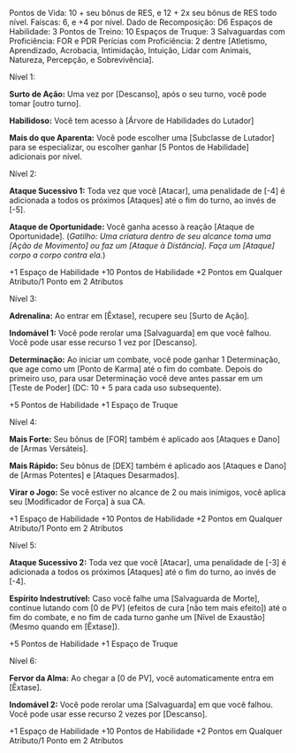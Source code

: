 Pontos de Vida: 10 + seu bônus de RES, e 12 + 2x seu bônus de RES todo nível.
Faíscas: 6, e +4 por nível. 
Dado de Recomposição: D6
Espaços de Habilidade: 3
Pontos de Treino: 10
Espaços de Truque: 3
Salvaguardas com Proficiência: FOR e PDR
Perícias com Proficiência: 2 dentre [Atletismo, Aprendizado, Acrobacia, Intimidação, Intuição, Lidar com Animais, Natureza, Percepção, e Sobrevivência].

Nível 1: 

**Surto de Ação:** Uma vez por [Descanso], após o seu turno, você pode tomar [outro turno].

**Habilidoso:** Você tem acesso à [Árvore de Habilidades do Lutador]

**Mais do que Aparenta:** Você pode escolher uma [Subclasse de Lutador] para se especializar, ou escolher ganhar [5 Pontos de Habilidade] adicionais por nível.

Nível 2:

**Ataque Sucessivo 1:** Toda vez que você [Atacar], uma penalidade de [-4] é adicionada a todos os próximos [Ataques] até o fim do turno, ao invés de [-5].

**Ataque de Oportunidade:** Você ganha acesso à reação [Ataque de Oportunidade]. (*Gatilho: Uma criatura dentro de seu alcance toma uma [Ação de Movimento] ou faz um [Ataque à Distância]. Faça um [Ataque] corpo a corpo contra ela.*)

+1 Espaço de Habilidade
+10 Pontos de Habilidade
+2 Pontos em Qualquer Atributo/1 Ponto em 2 Atributos

Nível 3:

**Adrenalina:** Ao entrar em [Êxtase], recupere seu [Surto de Ação].

**Indomável 1:** Você pode rerolar uma [Salvaguarda] em que você falhou. Você pode usar esse recurso 1 vez por [Descanso].

**Determinação:** Ao iniciar um combate, você pode ganhar 1 Determinação, que age como um [Ponto de Karma] até o fim do combate. Depois do primeiro uso, para usar Determinação você deve antes passar em um [Teste de Poder] (DC: 10 + 5 para cada uso subsequente).

+5 Pontos de Habilidade
+1 Espaço de Truque

Nível 4:

**Mais Forte:** Seu bônus de [FOR] também é aplicado aos [Ataques e Dano] de [Armas Versáteis].

**Mais Rápido:** Seu bônus de [DEX] também é aplicado aos [Ataques e Dano] de [Armas Potentes] e [Ataques Desarmados].

**Virar o Jogo:** Se você estiver no alcance de 2 ou mais inimigos, você aplica seu [Modificador de Força] à sua CA.

+1 Espaço de Habilidade
+10 Pontos de Habilidade
+2 Pontos em Qualquer Atributo/1 Ponto em 2 Atributos

Nível 5:

**Ataque Sucessivo 2:** Toda vez que você [Atacar], uma penalidade de [-3] é adicionada a todos os próximos [Ataques] até o fim do turno, ao invés de [-4].

**Espírito Indestrutível:** Caso você falhe uma [Salvaguarda de Morte], continue lutando com [0 de PV] (efeitos de cura [não tem mais efeito]) até o fim do combate, e no fim de cada turno ganhe um [Nível de Exaustão] (Mesmo quando em [Êxtase]).

+5 Pontos de Habilidade
+1 Espaço de Truque

Nível 6:

**Fervor da Alma:** Ao chegar a [0 de PV], você automaticamente entra em [Êxtase].

**Indomável 2:** Você pode rerolar uma [Salvaguarda] em que você falhou. Você pode usar esse recurso 2 vezes por [Descanso].

+1 Espaço de Habilidade
+10 Pontos de Habilidade
+2 Pontos em Qualquer Atributo/1 Ponto em 2 Atributos